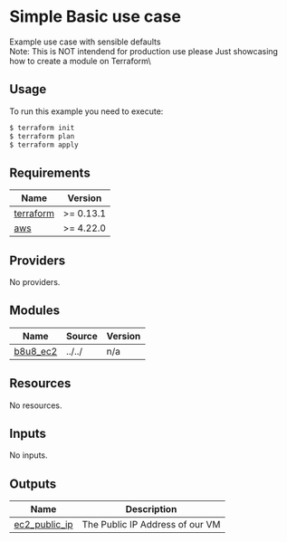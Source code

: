 # Simple Basic use case

Example use case with sensible defaults\
Note: This is NOT intendend for production use please
Just showcasing how to create a module on Terraform\


## Usage

To run this example you need to execute:

```bash
$ terraform init
$ terraform plan
$ terraform apply
```

## Requirements

| Name | Version |
|------|---------|
| <a name="requirement_terraform"></a> [terraform](#requirement\_terraform) | >= 0.13.1 |
| <a name="requirement_aws"></a> [aws](#requirement\_aws) | >= 4.22.0 |


## Providers

No providers.

## Modules

| Name | Source | Version |
|------|--------|---------|
| <a name="module_b8u8_ec2"></a> [b8u8_ec2](#module\b8u8_ec2) | ../../ | n/a |

## Resources

No resources.

## Inputs

No inputs.

## Outputs

| Name | Description |
|------|-------------|
| <a name="output_ec2_public_ip"></a> [ec2_public_ip](#output\ec2_public_ip) | The Public IP Address of our VM |
